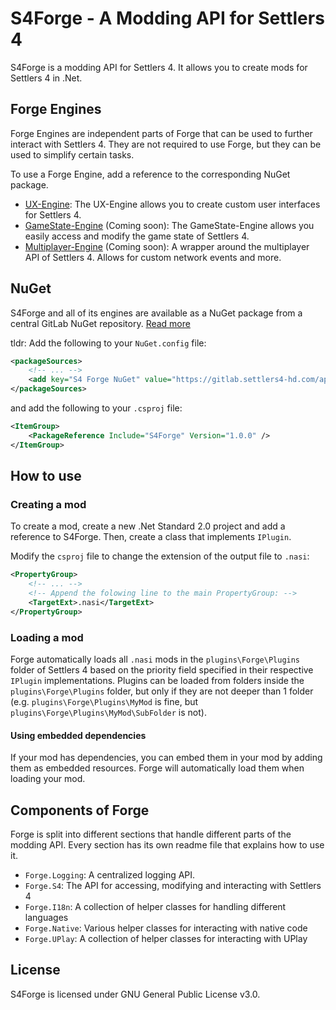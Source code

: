 ﻿# S4Forge - A Modding API for Settlers 4
S4Forge is a modding API for Settlers 4.
It allows you to create mods for Settlers 4 in .Net.

## Forge Engines
Forge Engines are independent parts of Forge that can be used to further interact with Settlers 4.
They are not required to use Forge, but they can be used to simplify certain tasks.

To use a Forge Engine, add a reference to the corresponding NuGet package.

- [UX-Engine](https://gitlab.settlers4-hd.com/s4-plugins/modapi/engines/ux-engine/-/blob/main/README.md): The UX-Engine allows you to create custom user interfaces for Settlers 4.
- [GameState-Engine]() (Coming soon): The GameState-Engine allows you easily access and modify the game state of Settlers 4.
- [Multiplayer-Engine]() (Coming soon): A wrapper around the multiplayer API of Settlers 4. Allows for custom network events and more.

## NuGet
S4Forge and all of its engines are available as a NuGet package from a central GitLab NuGet repository.
[Read more](https://gitlab.settlers4-hd.com/s4-plugins/modapi/packages/-/blob/main/README.md)

tldr: Add the following to your `NuGet.config` file:
```xml
<packageSources>
	<!-- ... -->
    <add key="S4 Forge NuGet" value="https://gitlab.settlers4-hd.com/api/v4/projects/21/packages/nuget/index.json" />
</packageSources>
```

and add the following to your `.csproj` file:
```xml
<ItemGroup>
	<PackageReference Include="S4Forge" Version="1.0.0" />
</ItemGroup>
```

## How to use
### Creating a mod
To create a mod, create a new .Net Standard 2.0 project and add a reference to S4Forge.
Then, create a class that implements `IPlugin`.

Modify the `csproj` file to change the extension of the output file to `.nasi`:
```xml
<PropertyGroup>
	<!-- ... -->
	<!-- Append the folowing line to the main PropertyGroup: -->
	<TargetExt>.nasi</TargetExt>
</PropertyGroup>

```

### Loading a mod
Forge automatically loads all `.nasi` mods in the `plugins\Forge\Plugins` folder of Settlers 4 based on the priority field specified in their respective `IPlugin` implementations.
Plugins can be loaded from folders inside the `plugins\Forge\Plugins` folder, but only if they are not deeper than 1 folder (e.g. `plugins\Forge\Plugins\MyMod` is fine, but `plugins\Forge\Plugins\MyMod\SubFolder` is not).

#### Using embedded dependencies
If your mod has dependencies, you can embed them in your mod by adding them as embedded resources.
Forge will automatically load them when loading your mod.

## Components of Forge
Forge is split into different sections that handle different parts of the modding API.
Every section has its own readme file that explains how to use it.

- `Forge.Logging`: A centralized logging API.
- `Forge.S4`: The API for accessing, modifying and interacting with Settlers 4
- `Forge.I18n`: A collection of helper classes for handling different languages
- `Forge.Native`: Various helper classes for interacting with native code
- `Forge.UPlay`: A collection of helper classes for interacting with UPlay

## License
S4Forge is licensed under GNU General Public License v3.0.
